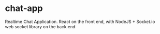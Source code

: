 # chat-app
Realtime Chat Application. React on the front end, with NodeJS + Socket.io web socket library on the back end
